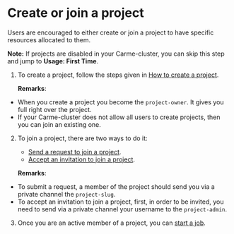 # Create or join a project

Users are encouraged to either create or join a project to have specific resources allocated to them.


**Note:** If projects are disabled in your Carme-cluster, you can skip this step and jump to **Usage: First Time**.

1. To create a project, follow the steps given in [How to create a project](../../Projects/project-create/project-create.md).

   **Remarks**:

- When you create a project you become the `project-owner`. It gives you full right over the project.
- If your Carme-cluster does not allow all users to create projects, then you can join an existing one. 

2. To join a project, there are two ways to do it:
     - [Send a request to join a project](../../Projects/project-request/project-request.md).
     - [Accept an invitation to join a project](../../Projects/project-accept/project-accept-user.md).

   **Remarks**:

- To submit a request, a member of the project should send you via a private channel the `project-slug`.
- To accept an invitation to join a project, first, in order to be invited, you need to send via a private channel your username to the `project-admin`.

3. Once you are an active member of a project, you can [start a job](../../Basic/job-start/job-start.md).